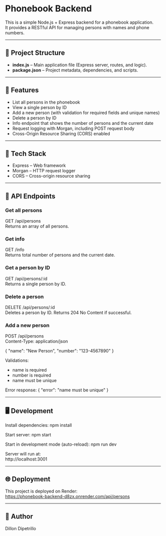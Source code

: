 # Phonebook Backend

This is a simple Node.js + Express backend for a phonebook application.  
It provides a RESTful API for managing persons with names and phone numbers.

---

## 📂 Project Structure

- **index.js** – Main application file (Express server, routes, and logic).
- **package.json** – Project metadata, dependencies, and scripts.

---

## 🚀 Features

- List all persons in the phonebook
- View a single person by ID
- Add a new person (with validation for required fields and unique names)
- Delete a person by ID
- Info endpoint that shows the number of persons and the current date
- Request logging with Morgan, including POST request body
- Cross-Origin Resource Sharing (CORS) enabled

---

## 🔧 Tech Stack

- Express – Web framework
- Morgan – HTTP request logger
- CORS – Cross-origin resource sharing

---

## 📜 API Endpoints

### Get all persons
GET /api/persons  
Returns an array of all persons.

### Get info
GET /info  
Returns total number of persons and the current date.

### Get a person by ID
GET /api/persons/:id  
Returns a single person by ID.

### Delete a person
DELETE /api/persons/:id  
Deletes a person by ID. Returns 204 No Content if successful.

### Add a new person
POST /api/persons  
Content-Type: application/json

{
  "name": "New Person",
  "number": "123-4567890"
}

Validations:
- name is required
- number is required
- name must be unique

Error response:
{ "error": "name must be unique" }

---

## 🖥️ Development

Install dependencies:
npm install

Start server:
npm start

Start in development mode (auto-reload):
npm run dev

Server will run at:  
http://localhost:3001

---

## 🌐 Deployment

This project is deployed on Render:  
https://phonebook-backend-d8zx.onrender.com/api/persons

---

## 👤 Author

Dillon Dipetrillo